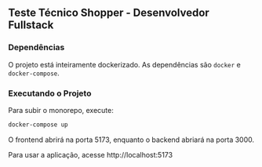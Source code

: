 ## Teste Técnico Shopper - Desenvolvedor Fullstack

### Dependências

O projeto está inteiramente dockerizado. As dependências são `docker` e `docker-compose`.

### Executando o Projeto

Para subir o monorepo, execute:

```sh
docker-compose up
```

O frontend abrirá na porta 5173, enquanto o backend abriará na porta 3000.

Para usar a aplicação, acesse http://localhost:5173
